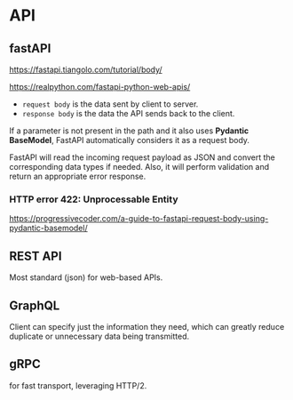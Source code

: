 # API

## fastAPI
https://fastapi.tiangolo.com/tutorial/body/

https://realpython.com/fastapi-python-web-apis/

- `request body` is the data sent by client to server. 
- `response body` is the data the API sends back to the client.

If a parameter is not present in the path and it also uses **Pydantic BaseModel**, FastAPI automatically considers it as a request body. 

FastAPI will read the incoming request payload as JSON and convert the corresponding data types if needed. Also, it will perform validation and return an appropriate error response.

### HTTP error 422: Unprocessable Entity
https://progressivecoder.com/a-guide-to-fastapi-request-body-using-pydantic-basemodel/

## REST API
Most standard (json) for web-based APIs.

## GraphQL
Client can specify just the information they need, which can greatly reduce duplicate or unnecessary data being transmitted.
 
## gRPC
for fast transport, leveraging HTTP/2.
